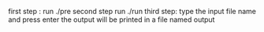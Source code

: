 first step : run ./pre
second step run ./run
third step: type the input file name and press enter
the output will be printed in a file named output
